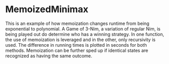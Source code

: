 # MemoizedMinimax

This is an example of how memoization changes runtime from being exponential to polynomial. A Game of 3-Nim, a variation of regular Nim, is being played out do determine who has a winning strategy. In one function, the use of memoization is leveraged and in the other, only recursivity is used. The difference in running times is plotted in seconds for both methods. Memoization can be further sped up if identical states are recognized as having the same outcome.
